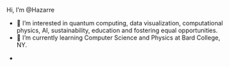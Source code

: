 Hi, I’m @Hazarre
- 👀 I’m interested in quantum computing, data visualization, computational physics, AI, sustainability, education and fostering equal opportunities.
- 🌱 I’m currently learning Computer Science and Physics at Bard College, NY. 
+

<!---
Hazarre/Hazarre is a ✨ special ✨ repository because its `README.md` (this file) appears on your GitHub profile.
You can click the Preview link to take a look at your changes.
--->
